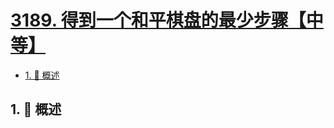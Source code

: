 # [3189. 得到一个和平棋盘的最少步骤【中等】](https://github.com/Tdahuyou/TNotes.leetcode/tree/main/notes/3189.%20%E5%BE%97%E5%88%B0%E4%B8%80%E4%B8%AA%E5%92%8C%E5%B9%B3%E6%A3%8B%E7%9B%98%E7%9A%84%E6%9C%80%E5%B0%91%E6%AD%A5%E9%AA%A4%E3%80%90%E4%B8%AD%E7%AD%89%E3%80%91)

<!-- region:toc -->

- [1. 📝 概述](#1--概述)

<!-- endregion:toc -->

## 1. 📝 概述

